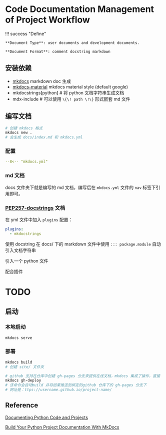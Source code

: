 # Code Documentation Management of Project Workflow

!!! success "Define"

    **Document Type**: user documents and development documents.

    **Document Format**: comment docstring markdown

## 安装依赖

- [mkdocs](https://github.com/mkdocs/mkdocs)  markdown doc 生成
- [mkdocs-material](https://squidfunk.github.io/mkdocs-material/customization/)  mkdocs material style (default google)
- mkdocstrings[python]  # 将 python 文档字符串生成文档
- mdx-include  # 可以使用 `\{\! path \!\}` 形式嵌套 md 文件

## 编写文档

```bash
# 创建 mkdocs 格式
mkdocs new .
# 会生成 docs/index.md 和 mkdocs.yml
```

### 配置

```yaml title="mkdocs.yml"
--8<-- "mkdocs.yml"
```

### md 文档

docs 文件夹下就是编写的 md 文档，编写后在 `mkdocs.yml` 文件的 `nav` 标签下引用即可。

### [PEP257-docstrings](https://peps.python.org/pep-0257/) 文档

在 yml 文件中加入 `plugins` 配置：
```yaml
plugins:
  - mkdocstrings
```

使用 docstring
在 docs/ 下的 markdown 文件中使用 `::: package.module` 自动引入文档字符串

引入一个 python 文件


配合插件

# TODO

## 启动

### 本地启动

```bash
mkdocs serve
```

### 部署

```bash
mkdocs build
# 创建 site/ 文件夹

# github 支持在仓库中创建 gh-pages 分支来提供在线文档，mkdocs 集成了操作，直接
mkdocs gh-deploy
# 该命令会自动build 并将结果推送到绑定的github 仓库下的 gh-pages 分支下
# 网址是：ttps://username.github.io/project-name/
```

## Reference

[Documenting Python Code and Projects](https://testdriven.io/blog/documenting-python/)

[Build Your Python Project Documentation With MkDocs](https://realpython.com/python-project-documentation-with-mkdocs/)
